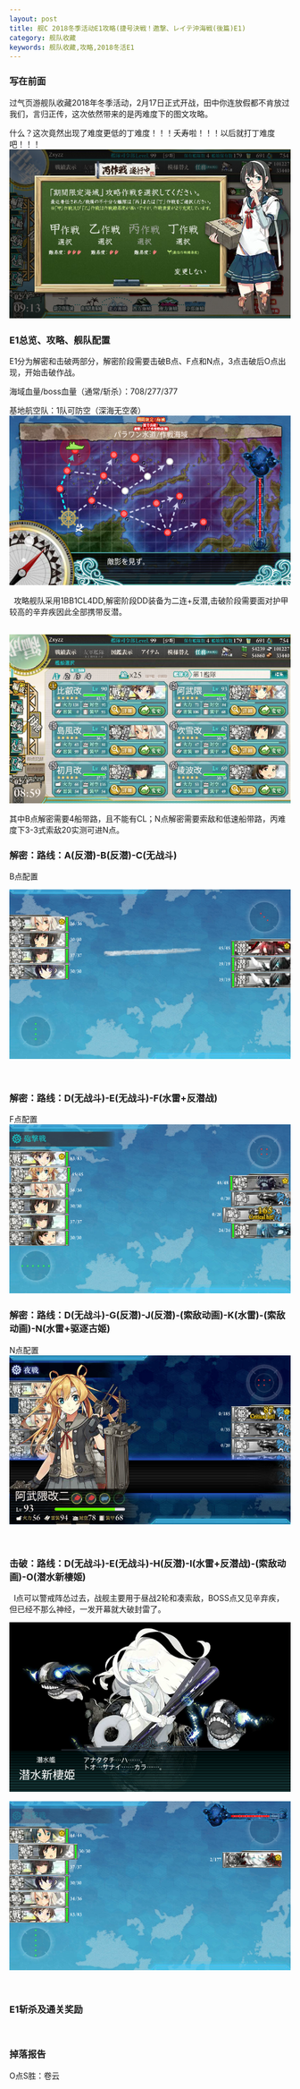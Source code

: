 ```yaml
---
layout: post
title: 舰C 2018冬季活动E1攻略(捷号決戦！邀撃、レイテ沖海戦(後篇)E1)
category: 舰队收藏
keywords: 舰队收藏,攻略,2018冬活E1
---
```

### 写在前面
 
过气页游舰队收藏2018年冬季活动，2月17日正式开战，田中你连放假都不肯放过我们，言归正传，这次依然带来的是丙难度下的图文攻略。
   
什么？这次竟然出现了难度更低的丁难度！！！夭寿啦！！！以后就打丁难度吧！！！
   
![难度图](https://raw.githubusercontent.com/XSG-Windy/XSG-Windy.github.io/master/_posts/picdata-no%20artical/kancolle-2018winter1001.png)
   
 
### E1总览、攻略、舰队配置

E1分为解密和击破两部分，解密阶段需要击破B点、F点和N点，3点击破后O点出现，开始击破作战。
   
海域血量/boss血量（通常/斩杀）：708/277/377
   
基地航空队：1队可防空（深海无空袭）
   
   
![海图](https://raw.githubusercontent.com/XSG-Windy/XSG-Windy.github.io/master/_posts/picdata-no%20artical/kancolle-2018winter1008.png)
   
   
攻略舰队采用1BB1CL4DD,解密阶段DD装备为二连+反潜,击破阶段需要面对护甲较高的辛弃疾因此全部携带反潜。
   
   
![舰队配置](https://raw.githubusercontent.com/XSG-Windy/XSG-Windy.github.io/master/_posts/picdata-no%20artical/kancolle-2018winter1004.png)
   
   
其中B点解密需要4船带路，且不能有CL；N点解密需要索敌和低速船带路，丙难度下3-3式索敌20实测可进N点。
   
### 解密：路线：A(反潜)-B(反潜)-C(无战斗)

B点配置
 
![B配置](https://raw.githubusercontent.com/XSG-Windy/XSG-Windy.github.io/master/_posts/picdata-no%20artical/kancolle-2018winter1007.png)
   
 
### 解密：路线：D(无战斗)-E(无战斗)-F(水雷+反潜战)

F点配置
 
![F配置](https://raw.githubusercontent.com/XSG-Windy/XSG-Windy.github.io/master/_posts/picdata-no%20artical/kancolle-2018winter1002.png)

### 解密：路线：D(无战斗)-G(反潜)-J(反潜)-(索敌动画)-K(水雷)-(索敌动画)-N(水雷+驱逐古姬)

N点配置
 
![N配置](https://raw.githubusercontent.com/XSG-Windy/XSG-Windy.github.io/master/_posts/picdata-no%20artical/kancolle-2018winter1006.png)
   
 
### 击破：路线：D(无战斗)-E(无战斗)-H(反潜)-I(水雷+反潜战)-(索敌动画)-O(潜水新棲姬)
 
I点可以警戒阵怂过去，战舰主要用于昼战2轮和凑索敌，BOSS点又见辛弃疾，但已经不那么神经，一发开幕就大破封雷了。

![O配置1](https://raw.githubusercontent.com/XSG-Windy/XSG-Windy.github.io/master/_posts/picdata-no%20artical/kancolle-2018winter1009.png)


![O配置2](https://raw.githubusercontent.com/XSG-Windy/XSG-Windy.github.io/master/_posts/picdata-no%20artical/kancolle-2018winter1010.png)

   
### E1斩杀及通关奖励
 
### 掉落报告

O点S胜：卷云
